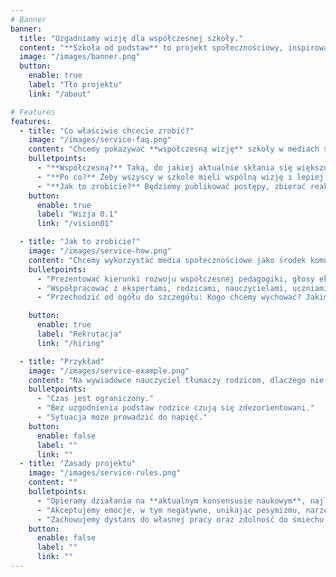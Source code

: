 ```yaml
---
# Banner
banner:
  title: "Uzgadniamy wizję dla współczesnej szkoły."
  content: "**Szkoła od podstaw** to projekt społecznościowy, inspirowany sytuacją w nowej szkole w Warszawie."
  image: "/images/banner.png"
  button:
    enable: true
    label: "Tło projektu"
    link: "/about"

# Features
features:
  - title: "Co właściwie chcecie zrobić?"
    image: "/images/service-faq.png"
    content: "Chcemy pokazywać **współczesną wizję** szkoły w mediach społecznościowych."
    bulletpoints:
      - "**Współczesną?** Taką, do jakiej aktualnie skłania się większość ekspertów."
      - "**Po co?** Żeby wszyscy w szkole mieli wspólną wizję i lepiej pracowali jako zespół."
      - "**Jak to zrobicie?** Będziemy publikować postępy, zbierać reakcje, a na koniec zrobimy badanie wpływu projektu w Szkole 396. Czytaj dalej."      
    button:
      enable: true
      label: "Wizja 0.1"
      link: "/vision01"

  - title: "Jak to zrobicie?"
    image: "/images/service-how.png"
    content: "Chcemy wykorzystać media społecznościowe jako środek komunikacji. A dokładniej chcemy:"
    bulletpoints:
      - "Prezentować kierunki rozwoju współczesnej pedagogiki, głosy ekspertów i przykłady."
      - "Współpracować z ekspertami, rodzicami, nauczycielami, uczniami i influencerami."
      - "Przechodzić od ogółu do szczegółu: Kogo chcemy wychować? Jakimi metodami chcemy pracować? Oceniać czy nie oceniać? Chwalić czy nie chwalić?"

    button:
      enable: true
      label: "Rekrutacja"
      link: "/hiring"

  - title: "Przykład"
    image: "/images/service-example.png"
    content: "Na wywiadówce nauczyciel tłumaczy rodzicom, dlaczego nie chwali uczniów, odwołując się do książki ‘Współczesna Pedagogika’."
    bulletpoints:
      - "Czas jest ograniczony."
      - "Bez uzgodnienia podstaw rodzice czują się zdezorientowani."
      - "Sytuacja może prowadzić do napięć."
    button:
      enable: false
      label: ""
      link: ""
  - title: "Zasady projektu"
    image: "/images/service-rules.png"
    content: ""
    bulletpoints:
      - "Opieramy działania na **aktualnym konsensusie naukowym**, najlepszych praktykach, oraz wartościach uniwersalnych."
      - "Akceptujemy emocje, w tym negatywne, unikając pesymizmu, narzekania i pretensji."
      - "Zachowujemy dystans do własnej pracy oraz zdolność do śmiechu z własnej osoby."
    button:
      enable: false
      label: ""
      link: ""
---
```

